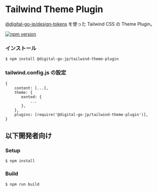 # Tailwind Theme Plugin

[@digital-go-jp/design-tokens](https://www.npmjs.com/package/@digital-go-jp/design-tokens) を使った Tailwind CSS の Theme Plugin。

[![npm version](https://badge.fury.io/js/@digital-go-jp%2Ftailwind-theme-plugin.svg)](https://badge.fury.io/js/@digital-go-jp%2Ftailwind-theme-plugin)

### インストール

```
$ npm install @digital-go-jp/tailwind-theme-plugin
```

### tailwind.config.js の設定

```
{
    content: [...],
    theme: {
       exnted: {
           ...
       },
    },
    plugins: [require('@digital-go-jp/tailwind-theme-plugin')],
}
```

## 以下開発者向け

### Setup

```
$ npm install
```

### Build

```
$ npm run build
```
